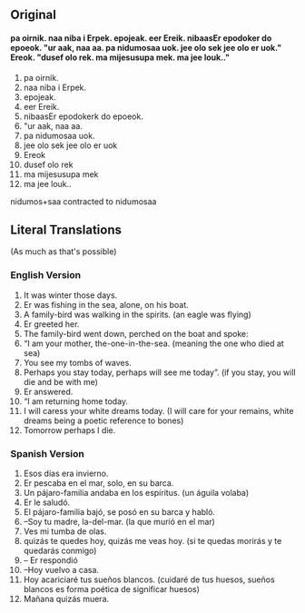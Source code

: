 ## Original

#### pa oirnik.  naa niba i Erpek.  epojeak.  eer Ereik.  nibaasEr epodoker do epoeok.  "ur aak, naa aa. pa nidumosaa uok. jee olo sek jee olo er uok."  Ereok. "dusef olo rek.  ma mijesusupa mek.  ma jee louk.."  

1. pa oirnik.  
2. naa niba i Erpek.  
3. epojeak.  
4. eer Ereik.  
5. nibaasEr epodokerk do epoeok. 
6. "ur aak, naa aa. 
7. pa nidumosaa uok.  
8.  jee olo sek jee olo er uok
9.   Ereok 
10.  dusef olo rek
11.  ma mijesusupa mek 
12. ma jee louk..

nidumos+saa contracted to nidumosaa

## Literal Translations

(As much as that's possible)

### English Version

1. It was winter those days. 
2. Er was fishing in the sea, alone, on his boat. 
3. A family-bird was walking in the spirits.  (an eagle was flying)
4. Er greeted her. 
5. The family-bird went down, perched on the boat and spoke: 
6. “I am your mother, the-one-in-the-sea. (meaning the one who died at sea)
7. You see my tombs of waves. 
8. Perhaps you stay today, perhaps will see me today”.  (if you stay, you will die and be with me)
9. Er answered. 
10. “I am returning home today. 
11. I will caress your white dreams today. (I will care for your remains, white dreams being a poetic reference to bones)
12. Tomorrow perhaps I die.

### Spanish Version

1. Esos días era invierno. 
2. Er pescaba en el mar, solo, en su barca. 
3. Un pájaro-familia andaba en los espíritus. (un águila volaba)
4. Er le saludó. 
5. El pájaro-familia bajó, se posó en su barca y habló. 
6. –Soy tu madre, la-del-mar. (la que murió en el mar)
7. Ves mi tumba de olas. 
8. quizás te quedes hoy, quizás me veas hoy. (si te quedas morirás y te quedarás conmigo)
9. – Er respondió 
10. –Hoy vuelvo a casa. 
11. Hoy acariciaré tus sueños blancos. (cuidaré de tus huesos, sueños blancos es forma poética de significar huesos)
12. Mañana quizás muera.
